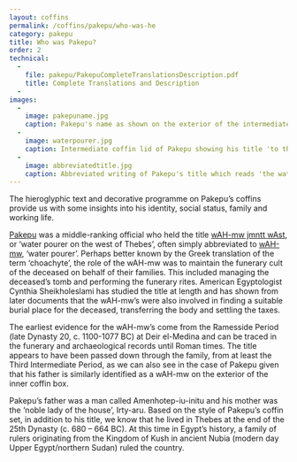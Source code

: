 ```yaml
---
layout: coffins
permalink: /coffins/pakepu/who-was-he
category: pakepu
title: Who was Pakepu?
order: 2
technical:
  -
    file: pakepu/PakepuCompleteTranslationsDescription.pdf
    title: Complete Translations and Description
  -
images:
  -
    image: pakepuname.jpg
    caption: Pakepu's name as shown on the exterior of the intermediate coffin box.
  -
    image: waterpourer.jpg
    caption: Intermediate coffin lid of Pakepu showing his title 'to the kA of the Osiris, the water pourer on the west of Thebes'.
  -
    image: abbreviatedtitle.jpg
    caption: Abbreviated writing of Pakepu's title which reads 'the water pourer'. 
---
```



The hieroglyphic text and decorative programme on Pakepu’s coffins provide us with some insights into his identity, social status, family and working life.

[Pakepu](/images/pakepu/pakepuname.jpg) was a middle-ranking official who held the title [wAH-mw jmntt wAst](/images/pakepu/waterpourer.jpg), or ‘water pourer on the west of Thebes’, often simply abbreviated to [wAH-mw](/images/pakepu/abbreviatedtitle.jpg), ‘water pourer’. Perhaps better known by the Greek translation of the term ‘choachyte’, the role of the wAH-mw was to maintain the funerary cult of the deceased on behalf of their families. This included managing the deceased’s tomb and performing the funerary rites. American Egyptologist Cynthia Sheikholeslami has studied the title at length and has shown from later documents that the wAH-mw’s were also involved in finding a suitable burial place for the deceased, transferring the body and settling the taxes.

The earliest evidence for the wAH-mw’s come from the Ramesside Period (late Dynasty 20, c. 1100-1077 BC) at Deir el-Medina and can be traced in the funerary and archaeological records until Roman times. The title appears to have been passed down through the family, from at least the Third Intermediate Period, as we can also see in the case of Pakepu given that his father is similarly identified as a wAH-mw on the exterior of the inner coffin box.

Pakepu’s father was a man called Amenhotep-iu-initu and his mother was the ‘noble lady of the house’, Irty-aru. Based on the style of Pakepu’s coffin set, in addition to his title, we know that he lived in Thebes at the end of the 25th Dynasty (c. 680 – 664 BC). At this time in Egypt’s history, a family of rulers originating from the Kingdom of Kush in ancient Nubia (modern day Upper Egypt/northern Sudan) ruled the country.
